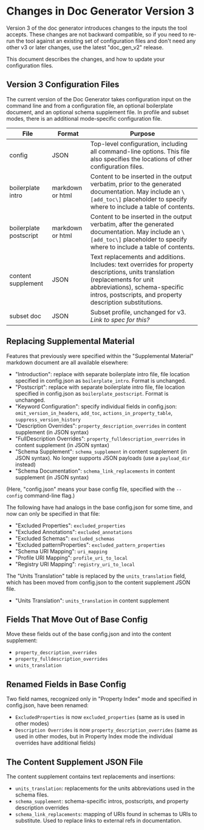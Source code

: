 # Changes in Doc Generator Version 3

Version 3 of the doc generator introduces changes to the inputs the tool accepts. These changes are not backward compatible, so if you need to re-run the tool against an existing set of configuration files and don't need any other v3 or later changes, use the latest "doc_gen_v2" release.

This document describes the changes, and how to update your configuration files.

## Version 3 Configuration Files

The current version of the Doc Generator takes configuration input on the command line and from a configuration file, an optional boilerplate document, and an optional schema supplement file. In profile and subset modes, there is an additional mode-specific configuration file.

| File             | Format     | Purpose                                                       |
|------------------|------------|---------------------------------------------------------------|
| config           | JSON       | Top-level configuration, including all command-line options. This file also specifies the locations of other configuration  files. |
| boilerplate intro | markdown or html | Content to be inserted in the output verbatim, prior to the generated documentation. May include an `\[add_toc\]` placeholder to specify where to include a table of contents. |
| boilerplate postscript | markdown or html | Content to be inserted in the output verbatim, after the generated documentation. May include an `\[add_toc\]` placeholder to specify where to include a table of contents. |
| content supplement | JSON     | Text replacements and additions. Includes: text overrides for property descriptions, units translation (replacements for unit abbreviations), schema-specific intros, postscripts, and property description substitutions. |
| subset doc       | JSON       | Subset profile, unchanged for v3. _Link to spec for this?_         |


## Replacing Supplemental Material

Features that previously were specified within the "Supplemental Material" markdown document are all available elsewhere:

 - "Introduction": replace with separate boilerplate intro file, file location specified in config.json as `boilerplate_intro`. Format is unchanged.
 - "Postscript": replace with separate boilerplate intro file, file location specified in config.json as `boilerplate_postscript`. Format is unchanged.
 - "Keyword Configuration": specify individual fields in config.json: `omit_version_in_headers`, `add_toc`, `actions_in_property_table`, `suppress_version_history`
 - "Description Overrides": `property_description_overrides` in content supplement (in JSON syntax)
 - "FullDescription Overrides": `property_fulldescription_overrides` in content supplement (in JSON syntax)
 - "Schema Supplement": `schema_supplement` in content supplement (in JSON syntax). No longer supports JSON payloads (use a `payload_dir` instead)
 - "Schema Documentation": `schema_link_replacements` in content supplement (in JSON syntax)

(Here, "config.json" means your base config file, specified with the `--config` command-line flag.)

The following have had analogs in the base config.json for some time, and now can only be specified in that file:

 - "Excluded Properties": `excluded_properties`
 - "Excluded Annotations": `excluded_annotations`
 - "Excluded Schemas": `excluded_schemas`
 - "Excluded patternProperties": `excluded_pattern_properties`
 - "Schema URI Mapping": `uri_mapping`
 - "Profile URI Mapping": `profile_uri_to_local`
 - "Registry URI Mapping": `registry_uri_to_local`

The "Units Translation" table is replaced by the `units_translation` field, which has been moved from config.json to the content supplement JSON file.

 - "Units Translation": `units_translation` in content supplement

## Fields That Move Out of Base Config

Move these fields out of the base config.json and into the content supplement:

 - `property_description_overrides`
 - `property_fulldescription_overrides`
 - `units_translation`

## Renamed Fields in Base Config

Two field names, recognized only in "Property Index" mode and specified in config.json, have been renamed:

 - `ExcludedProperties` is now `excluded_properties` (same as is used in other modes)
 - `Description Overrides` is now `property_description_overrides` (same as used in other modes, but in Property Index mode the individual overrides have additional fields)


## The Content Supplement JSON File

The content supplement contains text replacements and insertions:

 - `units_translation`: replacements for the units abbreviations used in the schema files.
 - `schema_supplement`: schema-specific intros, postscripts, and property description overrides
 - `schema_link_replacements`: mapping of URIs found in schemas to URIs to substitute. Used to replace links to external refs in documentation.
